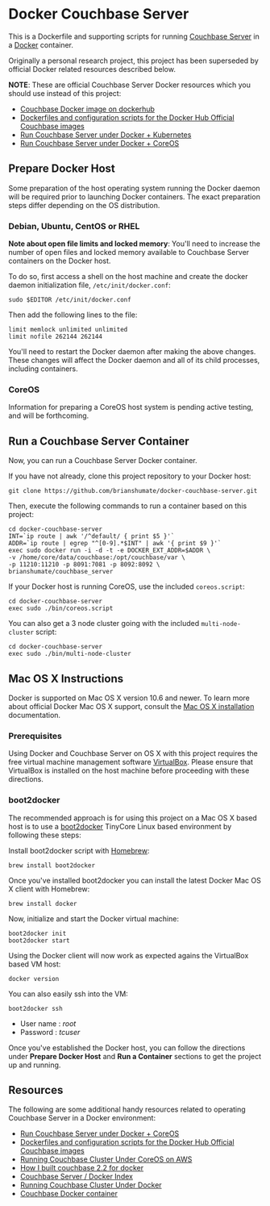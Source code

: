# Docker Couchbase Server

This is a Dockerfile and supporting scripts for running
[Couchbase Server](http://couchbase.com/) in a
[Docker](http://www.docker.com/) container.

Originally a personal research project, this project has been superseded by
official Docker related resources described below.

**NOTE**: These are official Couchbase Server Docker resources
which you should use instead of this project:

* [Couchbase Docker image on dockerhub](https://hub.docker.com/u/couchbase/server)
* [Dockerfiles and configuration scripts for the Docker Hub Official Couchbase images](https://github.com/couchbase/docker)
* [Run Couchbase Server under Docker + Kubernetes](https://github.com/tleyden/couchbase-kubernetes)
* [Run Couchbase Server under Docker + CoreOS](https://github.com/couchbaselabs/couchbase-server-coreos)

## Prepare Docker Host

Some preparation of the host operating system running the Docker daemon will
be required prior to launching Docker containers. The exact preparation steps
differ depending on the OS distribution.

### Debian, Ubuntu, CentOS or RHEL

**Note about open file limits and locked memory**: You'll need to increase
the number of open files and locked memory available to Couchbase Server
containers on the Docker host.

To do so, first access a shell on the host machine and create the docker
daemon initialization file, `/etc/init/docker.conf`:

```
sudo $EDITOR /etc/init/docker.conf
```

Then add the following lines to the file:

```
limit memlock unlimited unlimited
limit nofile 262144 262144
```

You'll need to restart the Docker daemon after making the above changes. These changes will affect the Docker daemon and all of its child processes,
including containers.

### CoreOS

Information for preparing a CoreOS host system is pending active testing,
and will be forthcoming.

## Run a Couchbase Server Container

Now, you can run a Couchbase Server Docker container.

If you have not already, clone this project repository to your Docker host:

```
git clone https://github.com/brianshumate/docker-couchbase-server.git
```

Then, execute the following commands to run a container based on this project:

```
cd docker-couchbase-server
INT=`ip route | awk '/^default/ { print $5 }'`
ADDR=`ip route | egrep "^[0-9].*$INT" | awk '{ print $9 }'`
exec sudo docker run -i -d -t -e DOCKER_EXT_ADDR=$ADDR \
-v /home/core/data/couchbase:/opt/couchbase/var \
-p 11210:11210 -p 8091:7081 -p 8092:8092 \
brianshumate/couchbase_server
```

If your Docker host is running CoreOS, use the included `coreos.script`:

```
cd docker-couchbase-server
exec sudo ./bin/coreos.script
```

You can also get a 3 node cluster going with the included
`multi-node-cluster` script:

```
cd docker-couchbase-server
exec sudo ./bin/multi-node-cluster
```

## Mac OS X Instructions

Docker is supported on Mac OS X version 10.6 and newer. To learn more about
official Docker Mac OS X support, consult the
[Mac OS X installation](http://docs.docker.io/en/latest/installation/mac/)
documentation.

### Prerequisites

Using Docker and Couchbase Server on OS X with this project requires the free
virtual machine management software [VirtualBox](https://www.virtualbox.org/).
Please ensure that VirtualBox is installed on the host machine
before proceeding with these directions.

### boot2docker

The recommended approach is for using this project on a Mac OS X based host is
to use a [boot2docker](http://boot2docker.io/) TinyCore Linux based
environment by following these steps:

Install boot2docker script with [Homebrew](http://brew.sh/):

```
brew install boot2docker
```

Once you've installed boot2docker you can install the latest Docker
Mac OS X client with Homebrew:

```
brew install docker
```

Now, initialize and start the Docker virtual machine:

```
boot2docker init
boot2docker start
```

Using the Docker client will now work as expected agains the VirtualBox
based VM host:

```
docker version
```

You can also easily ssh into the VM:

```
boot2docker ssh
```

* User name : *root*
* Password  : *tcuser*

Once you've established the Docker host, you can follow the directions under
**Prepare Docker Host** and **Run a Container** sections to get the project
up and running.

## Resources

The following are some additional handy resources related to operating
Couchbase Server in a Docker environment:

* [Run Couchbase Server under Docker + CoreOS](https://github.com/couchbaselabs/couchbase-server-docker)
* [Dockerfiles and configuration scripts for the Docker Hub Official Couchbase images](https://github.com/couchbase/docker)
* [Running Couchbase Cluster Under CoreOS on AWS](http://tleyden.github.io/blog/2014/11/01/running-couchbase-cluster-under-coreos-on-aws/)
* [How I built couchbase 2.2 for docker](https://gist.github.com/dustin/6605182)
* [Couchbase Server / Docker Index](https://index.docker.io/u/dustin/couchbase/)
* [Running Couchbase Cluster Under Docker](http://tleyden.github.io/blog/2013/11/14/running-couchbase-cluster-under-docker/)
* [Couchbase Docker container](https://github.com/ncolomer/docker-templates/tree/master/couchbase)
